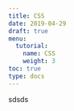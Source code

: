 ```yaml
---
title: CSS
date: 2019-04-29
draft: true
menu:
  tutorial:
    name: CSS
    weight: 3
toc: true
type: docs
---
```


sdsds
